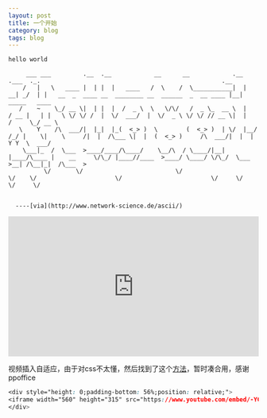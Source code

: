 ```yaml
---
layout: post
title: 一个开始
category: blog
tags: blog
---
```


```html
hello world
```

```
     ___ ___         .__  .__            __      __            .__       .___  ._.                                                   .__
    /   |   \   ____ |  | |  |   ____   /  \    /  \___________|  |    __| _/  | |   __  _  ____ __  ________ __  ______  _  __ ____ |__|    _____   ____
   /    ~    \_/ __ \|  | |  |  /  _ \  \   \/\/   /  _ \_  __ \  |   / __ |   | |   \ \/ \/ /  |  \/  ___/  |  \/  _ \ \/ \/ // __ \|  |   /     \_/ __ \
   \    Y    /\  ___/|  |_|  |_(  <_> )  \        (  <_> )  | \/  |__/ /_/ |    \|    \     /|  |  /\___ \|  |  (  <_> )     /\  ___/|  |  |  Y Y  \  ___/
    \___|_  /  \___  >____/____/\____/    \__/\  / \____/|__|  |____/\____ |    __     \/\_/ |____//____  >____/ \____/ \/\_/  \___  >__| /\__|_|  /\___  >
          \/       \/                          \/                         \/    \/                      \/                         \/     \/     \/     \/


  ----[via](http://www.network-science.de/ascii/)
```


<div style="height: 0;padding-bottom: 56%;position: relative;">
<iframe width="560" height="315" src="https://www.youtube.com/embed/cgLEFciA7SI" frameborder="0" allowfullscreen="" style="position: absolute;height: 100%;width: 100%;"></iframe>
</div>


视频插入自适应，由于对css不太懂，然后找到了这个[方法](https://github.com/ppoffice/hexo-theme-minos/issues/2)，暂时凑合用，感谢 ppoffice

```css
<div style="height: 0;padding-bottom: 56%;position: relative;">
<iframe width="560" height="315" src="https://www.youtube.com/embed/-YGDyPAwQz0" frameborder="0" allowfullscreen="" style="position: absolute;height: 100%;width: 100%;"></iframe>
</div>
```



